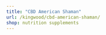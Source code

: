 ```yaml
---
title: "CBD American Shaman"
url: /kingwood/cbd-american-shaman/
shop: nutrition supplements
---
```


